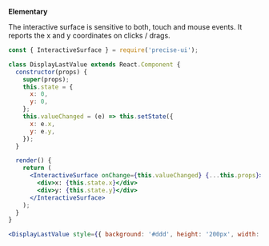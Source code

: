 **Elementary**

The interactive surface is sensitive to both, touch and mouse events. It reports the x and y coordinates on clicks / drags.

```jsx
const { InteractiveSurface } = require('precise-ui');

class DisplayLastValue extends React.Component {
  constructor(props) {
    super(props);
    this.state = {
      x: 0,
      y: 0,
    };
    this.valueChanged = (e) => this.setState({
      x: e.x,
      y: e.y,
    });
  }

  render() {
    return (
      <InteractiveSurface onChange={this.valueChanged} {...this.props}>
        <div>x: {this.state.x}</div>
        <div>y: {this.state.y}</div>
      </InteractiveSurface>
    );
  }
}

<DisplayLastValue style={{ background: '#ddd', height: '200px', width: '200px', padding: '10px' }} />
```
